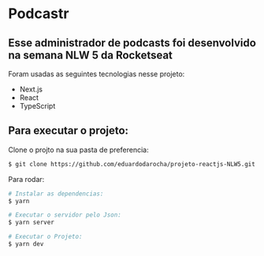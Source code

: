
# Podcastr
## Esse administrador de podcasts foi desenvolvido na semana NLW 5 da Rocketseat

Foram usadas as seguintes tecnologias nesse projeto:

- Next.js
- React
- TypeScript



## Para executar o projeto:

Clone o projto na sua pasta de preferencia:

```bash
$ git clone https://github.com/eduardodarocha/projeto-reactjs-NLW5.git
```

Para rodar:

```bash
# Instalar as dependencias:
$ yarn
```

```bash
# Executar o servidor pelo Json:
$ yarn server
```

```bash
# Executar o Projeto:
$ yarn dev
```

